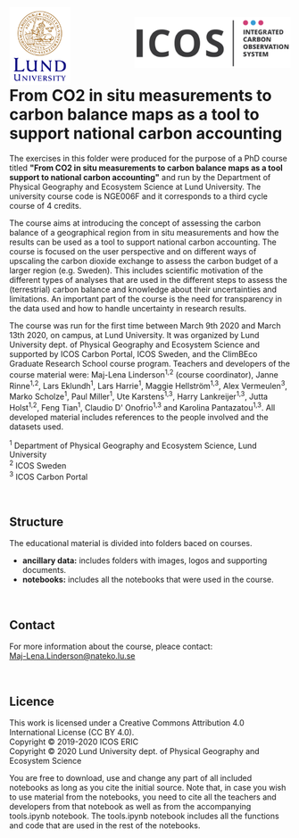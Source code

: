 <img src="ancillarydata/logos/LundUniversity_C2line_RGB.png" width="110" align="left"/>
<br>
<img src="ancillarydata/logos/Icos_Logo_CMYK_Regular_SMpng.png" width="280" align="right"/>
<br>
<br>
<br>
<br>
<br>

# From CO2 in situ measurements to carbon balance maps as a tool to support national carbon accounting
The exercises in this folder were produced for the purpose of a PhD course titled **"From CO2 in situ measurements to carbon balance maps as a tool support to national carbon accounting"** and run by the Department of Physical Geography and Ecosystem Science at Lund University. The university course code is NGE006F and it corresponds to a third cycle course of 4 credits.

The course aims at introducing the concept of assessing the carbon balance of a geographical region from in situ measurements and how the results can be used as a tool to support national carbon accounting. The course is focused on the user perspective and on different ways of upscaling the carbon dioxide exchange to assess the carbon budget of a larger region (e.g. Sweden). This includes scientific motivation of the different types of analyses that are used in the different steps to assess the (terrestrial) carbon balance and knowledge about their uncertainties and limitations. An important part of the course is the need for transparency in the data used and how to handle uncertainty in research results.

The course was run for the first time between March 9th 2020 and March 13th 2020, on campus, at Lund University. It was organized by Lund University dept. of Physical Geography and Ecosystem Science and supported by ICOS Carbon Portal, ICOS Sweden, and the ClimBEco Graduate Research School course program. Teachers and developers of the course material were: Maj-Lena Linderson<sup>1,2</sup> (course coordinator), Janne Rinne<sup>1,2</sup>, Lars Eklundh<sup>1</sup>, Lars Harrie<sup>1</sup>, Maggie Hellström<sup>1,3</sup>, Alex Vermeulen<sup>3</sup>, Marko Scholze<sup>1</sup>, Paul Miller<sup>1</sup>, Ute Karstens<sup>1,3</sup>, Harry Lankreijer<sup>1,3</sup>, Jutta Holst<sup>1,2</sup>, Feng Tian<sup>1</sup>, Claudio D' Onofrio<sup>1,3</sup> and Karolina Pantazatou<sup>1,3</sup>. All developed material includes references to the people involved and the datasets used.

<sup>1</sup> Department of Physical Geography and Ecosystem Science, Lund University <br>
<sup>2</sup> ICOS Sweden <br>
<sup>3</sup> ICOS Carbon Portal <br>

<br>

## Structure
The educational material is divided into folders baced on courses.

* **ancillary data:** includes folders with images, logos and supporting documents.
* **notebooks:** includes all the notebooks that were used in the course.

<br>

## Contact
For more information about the course, pleace contact: <br>
Maj-Lena.Linderson@nateko.lu.se 

<br>

## Licence
This work is licensed under a Creative Commons Attribution 4.0 International License (CC BY 4.0). <br>
Copyright © 2019-2020 ICOS ERIC <br>
Copyright © 2020 Lund University dept. of Physical Geography and Ecosystem Science <br>

You are free to download, use and change any part of all included notebooks as long as you cite the initial source. Note that, in case you wish to use material from the notebooks, you need to cite all the teachers and developers from that notebook as well as from the accompanying tools.ipynb notebook. The tools.ipynb notebook includes all the functions and code that are used in the rest of the notebooks.


